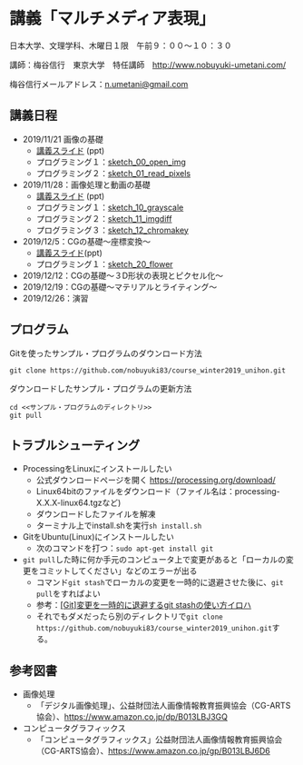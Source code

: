 # 講義「マルチメディア表現」

日本大学、文理学科、木曜日１限　午前９：００〜１０：３０

講師：梅谷信行　東京大学　特任講師　http://www.nobuyuki-umetani.com/

梅谷信行メールアドレス：n.umetani@gmail.com

## 講義日程

- 2019/11/21 画像の基礎
  - [講義スライド](https://www.dropbox.com/s/67faulum2buvlf7/lec2_image.pptx?dl=0) (ppt)
  - プログラミング１：[sketch_00_open_img](/sketch_00_open_img)
  - プログラミング２：[sketch_01_read_pixels](/sketch_01_read_pixels)
- 2019/11/28：画像処理と動画の基礎
  - [講義スライド](https://www.dropbox.com/s/i5t2ejw6wgpwgad/lec3_imgprocess_video.pptx?dl=0) (ppt)
  - プログラミング１：[sketch_10_grayscale](/sketch_10_grayscale)
  - プログラミング２：[sketch_11_imgdiff](/sketch_11_imgdiff)
  - プログラミング３：[sketch_12_chromakey](/sketch_12_chromakey)
- 2019/12/5：CGの基礎〜座標変換〜
  - [講義スライド](https://www.dropbox.com/s/ggign95hcpnwki0/lec4_perspective.pptx?dl=0)(ppt)
  - プログラミング１：[sketch_20_flower](/sketch_20_flower)
- 2019/12/12：CGの基礎〜３D形状の表現とピクセル化〜
- 2019/12/19：CGの基礎〜マテリアルとライティング〜
- 2019/12/26：演習


## プログラム

Gitを使ったサンプル・プログラムのダウンロード方法
```
git clone https://github.com/nobuyuki83/course_winter2019_unihon.git
```

ダウンロードしたサンプル・プログラムの更新方法
```
cd <<サンプル・プログラムのディレクトリ>>
git pull
```





## トラブルシューティング

- ProcessingをLinuxにインストールしたい
  - 公式ダウンロードページを開く https://processing.org/download/
  - Linux64bitのファイルをダウンロード（ファイル名は：processing-X.X.X-linux64.tgzなど)
  - ダウンロードしたファイルを解凍
  - ターミナル上でinstall.shを実行```sh install.sh```
- GitをUbuntu(Linux)にインストールしたい
  - 次のコマンドを打つ：```sudo apt-get install git```
- ```git pull```した時に何か手元のコンピュータ上で変更があると「ローカルの変更をコミットしてください」などのエラーが出る
  - コマンド```git stash```でローカルの変更を一時的に退避させた後に、```git pull```をすればよい
  - 参考：[[Git]変更を一時的に退避するgit stashの使い方イロハ](https://qiita.com/kashira2339/items/34281fee571c39471e48)
  - それでもダメだったら別のディレクトリで```git clone https://github.com/nobuyuki83/course_winter2019_unihon.git```する。




## 参考図書


- 画像処理
  - 「デジタル画像処理」、公益財団法人画像情報教育振興協会（CG-ARTS協会）、https://www.amazon.co.jp/dp/B013LBJ3GQ
- コンピュータグラフィックス
  - 「コンピュータグラフィックス」公益財団法人画像情報教育振興協会（CG-ARTS協会）、https://www.amazon.co.jp/gp/B013LBJ6D6



